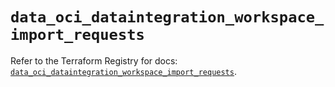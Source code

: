 # `data_oci_dataintegration_workspace_import_requests`

Refer to the Terraform Registry for docs: [`data_oci_dataintegration_workspace_import_requests`](https://registry.terraform.io/providers/oracle/oci/7.19.0/docs/data-sources/dataintegration_workspace_import_requests).
